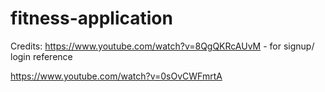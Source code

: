 # fitness-application



Credits:
https://www.youtube.com/watch?v=8QgQKRcAUvM - for signup/ login reference

https://www.youtube.com/watch?v=0sOvCWFmrtA
